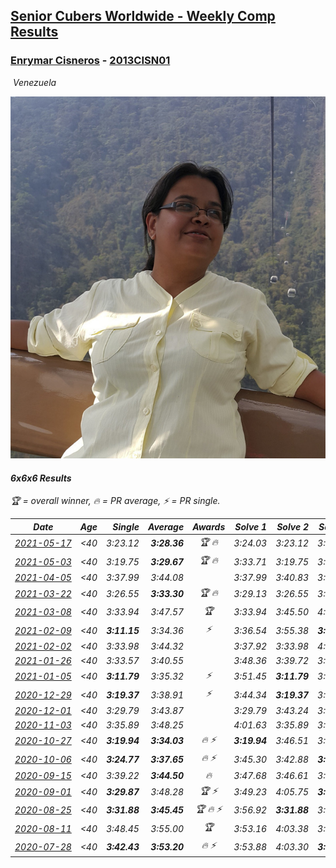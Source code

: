 <style>table {white-space: nowrap;}</style>
<link rel="stylesheet" type="text/css" href="/scw-comp/css/flags.css" />

## [Senior Cubers Worldwide - Weekly Comp Results](/scw-comp/results/)
### [Enrymar Cisneros](README.md) - [2013CISN01](https://www.worldcubeassociation.org/persons/2013CISN01?event=666)

<i class="flag flag-VE" />&nbsp;Venezuela

![Enrymar Cisneros](1530205432.jpg)

#### 6x6x6 Results

<span style="white-space: nowrap;">🏆 = overall winner</span>, <span style="white-space: nowrap;">🔥 = PR average</span>, <span style="white-space: nowrap;">⚡ = PR single</span>.

| Date | Age | Single | Average | Awards | Solve 1 | Solve 2 | Solve 3 | Video |
| :--: | :--: | --: | --: | :--: | --: | --: | --: | :-- |
| [2021-05-17](../../results/2021-05-17/666.md) | <40 | 3:23.12 | **3:28.36** | 🏆 🔥 | 3:24.03 | 3:23.12 | 3:37.92 | [Desktop](https://www.facebook.com/events/373354890741855/permalink/379305903480087) / [Mobile](https://m.facebook.com/events/373354890741855?view=permalink&id=379305903480087) |
| [2021-05-03](../../results/2021-05-03/666.md) | <40 | 3:19.75 | **3:29.67** | 🏆 🔥 | 3:33.71 | 3:19.75 | 3:35.55 | [Desktop](https://www.facebook.com/events/158701836186375/permalink/166509088738983) / [Mobile](https://m.facebook.com/events/158701836186375?view=permalink&id=166509088738983) |
| [2021-04-05](../../results/2021-04-05/666.md) | <40 | 3:37.99 | 3:44.08 |  | 3:37.99 | 3:40.83 | 3:53.43 | [Desktop](https://www.facebook.com/events/2619499895016321/permalink/2629299047369739) / [Mobile](https://m.facebook.com/events/2619499895016321?view=permalink&id=2629299047369739) |
| [2021-03-22](../../results/2021-03-22/666.md) | <40 | 3:26.55 | **3:33.30** | 🏆 🔥 | 3:29.13 | 3:26.55 | 3:44.21 | [Desktop](https://www.facebook.com/events/2537500386546221/permalink/2546967225599537) / [Mobile](https://m.facebook.com/events/2537500386546221?view=permalink&id=2546967225599537) |
| [2021-03-08](../../results/2021-03-08/666.md) | <40 | 3:33.94 | 3:47.57 | 🏆 | 3:33.94 | 3:45.50 | 4:03.27 | [Desktop](https://www.facebook.com/events/161142189072151/permalink/167713985081638) / [Mobile](https://m.facebook.com/events/161142189072151?view=permalink&id=167713985081638) |
| [2021-02-09](../../results/2021-02-09/666.md) | <40 | **3:11.15** | 3:34.36 | ⚡ | 3:36.54 | 3:55.38 | **3:11.15** | [Desktop](https://www.facebook.com/events/1072787469872680/permalink/1077018616116232) / [Mobile](https://m.facebook.com/events/1072787469872680?view=permalink&id=1077018616116232) |
| [2021-02-02](../../results/2021-02-02/666.md) | <40 | 3:33.98 | 3:44.32 |  | 3:37.92 | 3:33.98 | 4:01.06 | [Desktop](https://www.facebook.com/events/419241732746821/permalink/422758295728498) / [Mobile](https://m.facebook.com/events/419241732746821?view=permalink&id=422758295728498) |
| [2021-01-26](../../results/2021-01-26/666.md) | <40 | 3:33.57 | 3:40.55 |  | 3:48.36 | 3:39.72 | 3:33.57 | [Desktop](https://www.facebook.com/events/886756952081472/permalink/890771551680012) / [Mobile](https://m.facebook.com/events/886756952081472?view=permalink&id=890771551680012) |
| [2021-01-05](../../results/2021-01-05/666.md) | <40 | **3:11.79** | 3:35.32 | ⚡ | 3:51.45 | **3:11.79** | 3:42.72 | [Desktop](https://www.facebook.com/events/438895340619582/permalink/443008373541612) / [Mobile](https://m.facebook.com/events/438895340619582?view=permalink&id=443008373541612) |
| [2020-12-29](../../results/2020-12-29/666.md) | <40 | **3:19.37** | 3:38.91 | ⚡ | 3:44.34 | **3:19.37** | 3:53.03 | [Desktop](https://www.facebook.com/events/1086076581855919/permalink/1089728418157402) / [Mobile](https://m.facebook.com/events/1086076581855919?view=permalink&id=1089728418157402) |
| [2020-12-01](../../results/2020-12-01/666.md) | <40 | 3:29.79 | 3:43.87 |  | 3:29.79 | 3:43.24 | 3:58.59 | [Desktop](https://www.facebook.com/events/1067911153659963/permalink/1072454753205603) / [Mobile](https://m.facebook.com/events/1067911153659963?view=permalink&id=1072454753205603) |
| [2020-11-03](../../results/2020-11-03/666.md) | <40 | 3:35.89 | 3:48.25 |  | 4:01.63 | 3:35.89 | 3:47.24 | [Desktop](https://www.facebook.com/events/391709741873523/permalink/397329191311578) / [Mobile](https://m.facebook.com/events/391709741873523?view=permalink&id=397329191311578) |
| [2020-10-27](../../results/2020-10-27/666.md) | <40 | **3:19.94** | **3:34.03** | 🔥 ⚡ | **3:19.94** | 3:46.51 | 3:35.64 | [Desktop](https://www.facebook.com/events/1621959871298390/permalink/1628704757290568) / [Mobile](https://m.facebook.com/events/1621959871298390?view=permalink&id=1628704757290568) |
| [2020-10-06](../../results/2020-10-06/666.md) | <40 | **3:24.77** | **3:37.65** | 🔥 ⚡ | 3:45.30 | 3:42.88 | **3:24.77** | [Desktop](https://www.facebook.com/events/2766581680255939/permalink/2772741856306588) / [Mobile](https://m.facebook.com/events/2766581680255939?view=permalink&id=2772741856306588) |
| [2020-09-15](../../results/2020-09-15/666.md) | <40 | 3:39.22 | **3:44.50** | 🔥 | 3:47.68 | 3:46.61 | 3:39.22 | [Desktop](https://www.facebook.com/events/655903882008117/permalink/660978158167356) / [Mobile](https://m.facebook.com/events/655903882008117?view=permalink&id=660978158167356) |
| [2020-09-01](../../results/2020-09-01/666.md) | <40 | **3:29.87** | 3:48.28 | 🏆 ⚡ | 3:49.23 | 4:05.75 | **3:29.87** | [Desktop](https://www.facebook.com/events/987180995036806/permalink/992459801175592) / [Mobile](https://m.facebook.com/events/987180995036806?view=permalink&id=992459801175592) |
| [2020-08-25](../../results/2020-08-25/666.md) | <40 | **3:31.88** | **3:45.45** | 🏆 🔥 ⚡ | 3:56.92 | **3:31.88** | 3:47.55 | [Desktop](https://www.facebook.com/events/375269430142971/permalink/380008199669094) / [Mobile](https://m.facebook.com/events/375269430142971?view=permalink&id=380008199669094) |
| [2020-08-11](../../results/2020-08-11/666.md) | <40 | 3:48.45 | 3:55.00 | 🏆 | 3:53.16 | 4:03.38 | 3:48.45 | [Desktop](https://www.facebook.com/events/1112228215845470/permalink/1118015471933411) / [Mobile](https://m.facebook.com/events/1112228215845470?view=permalink&id=1118015471933411) |
| [2020-07-28](../../results/2020-07-28/666.md) | <40 | **3:42.43** | **3:53.20** | 🔥 ⚡ | 3:53.88 | 4:03.30 | **3:42.43** | [Desktop](https://www.facebook.com/events/299658408049797/permalink/303432914339013) / [Mobile](https://m.facebook.com/events/299658408049797?view=permalink&id=303432914339013) |


<!-- Global site tag (gtag.js) - Google Analytics -->
<script async src="https://www.googletagmanager.com/gtag/js?id=UA-86348435-3"></script>
<script>window.dataLayer = window.dataLayer || []; function gtag() {dataLayer.push(arguments);} gtag('js', new Date()); gtag('config', 'UA-86348435-3');</script>
